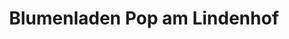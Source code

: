 ---
title: "Blumenladen Pop am Lindenhof"
url: /pressbaum/blumenladen-pop-am-lindenhof/
shop: Blumen
---